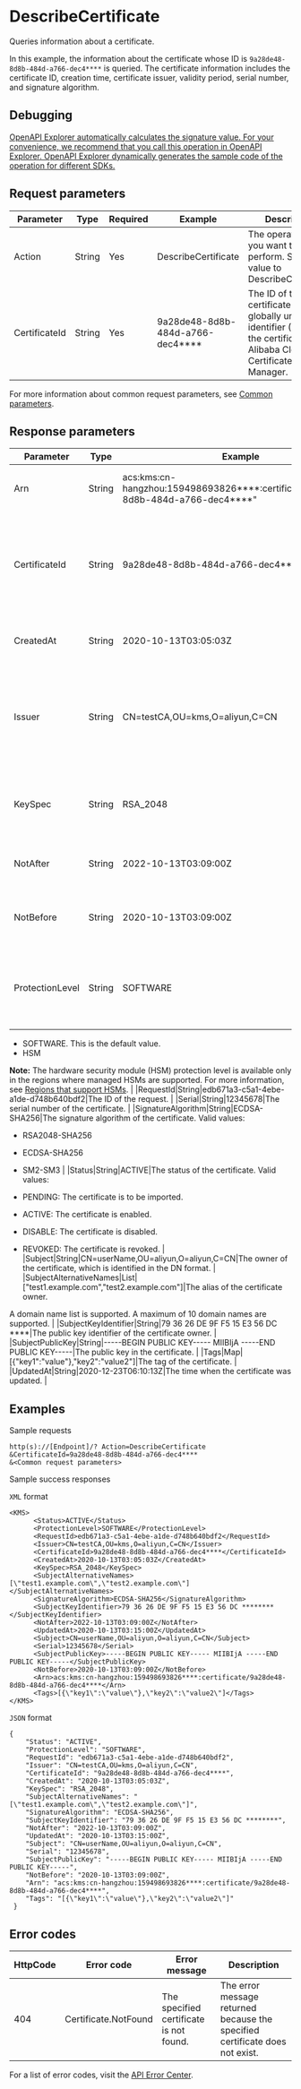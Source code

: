 # DescribeCertificate

Queries information about a certificate.

In this example, the information about the certificate whose ID is `9a28de48-8d8b-484d-a766-dec4****` is queried. The certificate information includes the certificate ID, creation time, certificate issuer, validity period, serial number, and signature algorithm.

## Debugging

[OpenAPI Explorer automatically calculates the signature value. For your convenience, we recommend that you call this operation in OpenAPI Explorer. OpenAPI Explorer dynamically generates the sample code of the operation for different SDKs.](https://api.aliyun.com/#product=Kms&api=DescribeCertificate&type=RPC&version=2016-01-20)

## Request parameters

|Parameter|Type|Required|Example|Description|
|---------|----|--------|-------|-----------|
|Action|String|Yes|DescribeCertificate|The operation that you want to perform. Set the value to DescribeCertificate. |
|CertificateId|String|Yes|9a28de48-8d8b-484d-a766-dec4\*\*\*\*|The ID of the certificate. It is the globally unique identifier \(GUID\) of the certificate in Alibaba Cloud Certificate Manager. |

For more information about common request parameters, see [Common parameters](~~69007~~).

## Response parameters

|Parameter|Type|Example|Description|
|---------|----|-------|-----------|
|Arn|String|acs:kms:cn-hangzhou:159498693826\*\*\*\*:certificate/9a28de48-8d8b-484d-a766-dec4\*\*\*\*"|The Alibaba Cloud Resource Name \(ARN\). |
|CertificateId|String|9a28de48-8d8b-484d-a766-dec4\*\*\*\*|The ID of the certificate. It is the GUID of the certificate in Alibaba Cloud Certificate Manager. |
|CreatedAt|String|2020-10-13T03:05:03Z|The time when the certificate was created. |
|Issuer|String|CN=testCA,OU=kms,O=aliyun,C=CN|The issuer of the certificate, which is identified in the distinguished name \(DN\) format. |
|KeySpec|String|RSA\_2048|The name of the asymmetric algorithm used by the certificate. |
|NotAfter|String|2022-10-13T03:09:00Z|The end of the validity period of the certificate. |
|NotBefore|String|2020-10-13T03:09:00Z|The beginning of the validity period of the certificate. |
|ProtectionLevel|String|SOFTWARE|The protection level for the private key of the certificate. Valid values:

 -   SOFTWARE. This is the default value.
-   HSM

**Note:** The hardware security module \(HSM\) protection level is available only in the regions where managed HSMs are supported. For more information, see [Regions that support HSMs](~~125803~~). |
|RequestId|String|edb671a3-c5a1-4ebe-a1de-d748b640bdf2|The ID of the request. |
|Serial|String|12345678|The serial number of the certificate. |
|SignatureAlgorithm|String|ECDSA-SHA256|The signature algorithm of the certificate. Valid values:

 -   RSA2048-SHA256
-   ECDSA-SHA256
-   SM2-SM3 |
|Status|String|ACTIVE|The status of the certificate. Valid values:

 -   PENDING: The certificate is to be imported.
-   ACTIVE: The certificate is enabled.
-   DISABLE: The certificate is disabled.
-   REVOKED: The certificate is revoked. |
|Subject|String|CN=userName,OU=aliyun,O=aliyun,C=CN|The owner of the certificate, which is identified in the DN format. |
|SubjectAlternativeNames|List|\["test1.example.com","test2.example.com"\]|The alias of the certificate owner.

 A domain name list is supported. A maximum of 10 domain names are supported. |
|SubjectKeyIdentifier|String|79 36 26 DE 9F F5 15 E3 56 DC \*\*\*\*|The public key identifier of the certificate owner. |
|SubjectPublicKey|String|-----BEGIN PUBLIC KEY----- MIIBIjA -----END PUBLIC KEY-----|The public key in the certificate. |
|Tags|Map|\[\{"key1":"value"\},"key2":"value2"\]|The tag of the certificate. |
|UpdatedAt|String|2020-12-23T06:10:13Z|The time when the certificate was updated. |

## Examples

Sample requests

```
http(s)://[Endpoint]/? Action=DescribeCertificate
&CertificateId=9a28de48-8d8b-484d-a766-dec4****
&<Common request parameters>
```

Sample success responses

`XML` format

```
<KMS>
	  <Status>ACTIVE</Status>
	  <ProtectionLevel>SOFTWARE</ProtectionLevel>
	  <RequestId>edb671a3-c5a1-4ebe-a1de-d748b640bdf2</RequestId>
	  <Issuer>CN=testCA,OU=kms,O=aliyun,C=CN</Issuer>
	  <CertificateId>9a28de48-8d8b-484d-a766-dec4****</CertificateId>
	  <CreatedAt>2020-10-13T03:05:03Z</CreatedAt>
	  <KeySpec>RSA_2048</KeySpec>
	  <SubjectAlternativeNames>[\"test1.example.com\",\"test2.example.com\"]</SubjectAlternativeNames>
	  <SignatureAlgorithm>ECDSA-SHA256</SignatureAlgorithm>
	  <SubjectKeyIdentifier>79 36 26 DE 9F F5 15 E3 56 DC ********</SubjectKeyIdentifier>
	  <NotAfter>2022-10-13T03:09:00Z</NotAfter>
	  <UpdatedAt>2020-10-13T03:15:00Z</UpdatedAt>
	  <Subject>CN=userName,OU=aliyun,O=aliyun,C=CN</Subject>
	  <Serial>12345678</Serial>
	  <SubjectPublicKey>-----BEGIN PUBLIC KEY----- MIIBIjA -----END PUBLIC KEY-----</SubjectPublicKey>
	  <NotBefore>2020-10-13T03:09:00Z</NotBefore>
	  <Arn>acs:kms:cn-hangzhou:159498693826****:certificate/9a28de48-8d8b-484d-a766-dec4****</Arn>
	  <Tags>[{\"key1\":\"value\"},\"key2\":\"value2\"]</Tags>
</KMS>
```

`JSON` format

```
{
    "Status": "ACTIVE",
    "ProtectionLevel": "SOFTWARE",
    "RequestId": "edb671a3-c5a1-4ebe-a1de-d748b640bdf2",
    "Issuer": "CN=testCA,OU=kms,O=aliyun,C=CN",
    "CertificateId": "9a28de48-8d8b-484d-a766-dec4****",
    "CreatedAt": "2020-10-13T03:05:03Z",
    "KeySpec": "RSA_2048",
    "SubjectAlternativeNames": "[\"test1.example.com\",\"test2.example.com\"]",
    "SignatureAlgorithm": "ECDSA-SHA256",
    "SubjectKeyIdentifier": "79 36 26 DE 9F F5 15 E3 56 DC ********",
    "NotAfter": "2022-10-13T03:09:00Z",
    "UpdatedAt": "2020-10-13T03:15:00Z",
    "Subject": "CN=userName,OU=aliyun,O=aliyun,C=CN",
    "Serial": "12345678",
    "SubjectPublicKey": "-----BEGIN PUBLIC KEY----- MIIBIjA -----END PUBLIC KEY-----",
    "NotBefore": "2020-10-13T03:09:00Z",
    "Arn": "acs:kms:cn-hangzhou:159498693826****:certificate/9a28de48-8d8b-484d-a766-dec4****",
    "Tags": "[{\"key1\":\"value\"},\"key2\":\"value2\"]"
 }
```

## Error codes

|HttpCode|Error code|Error message|Description|
|--------|----------|-------------|-----------|
|404|Certificate.NotFound|The specified certificate is not found.|The error message returned because the specified certificate does not exist.|

For a list of error codes, visit the [API Error Center](https://error-center.alibabacloud.com/status/product/Kms).

